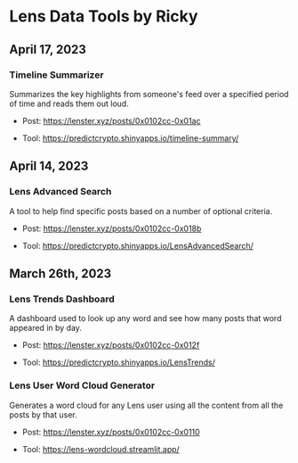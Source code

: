 # Lens Data Tools by Ricky


## April 17, 2023

### Timeline Summarizer

Summarizes the key highlights from someone's feed over a specified period of time and reads them out loud.

- Post: https://lenster.xyz/posts/0x0102cc-0x01ac

- Tool: https://predictcrypto.shinyapps.io/timeline-summary/


## April 14, 2023

### Lens Advanced Search

A tool to help find specific posts based on a number of optional criteria.

- Post: https://lenster.xyz/posts/0x0102cc-0x018b

- Tool: https://predictcrypto.shinyapps.io/LensAdvancedSearch/



## March 26th, 2023

### Lens Trends Dashboard

A dashboard used to look up any word and see how many posts that word appeared in by day.

- Post: https://lenster.xyz/posts/0x0102cc-0x012f

- Tool: https://predictcrypto.shinyapps.io/LensTrends/


### Lens User Word Cloud Generator

Generates a word cloud for any Lens user using all the content from all the posts by that user.

- Post: https://lenster.xyz/posts/0x0102cc-0x0110

- Tool: https://lens-wordcloud.streamlit.app/







